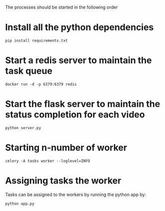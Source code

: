 The processes should be started in the following order

# Install all the python dependencies

`pip install requirements.txt`

# Start a redis server to maintain the task queue

`docker run -d -p 6379:6379 redis`

# Start the flask server to maintain the status completion for each video

`python server.py`

# Starting n-number of worker

`celery -A tasks worker --loglevel=INFO`

# Assigning tasks the worker

Tasks can be assigned to the workers by running the python app by:

`python app.py`


